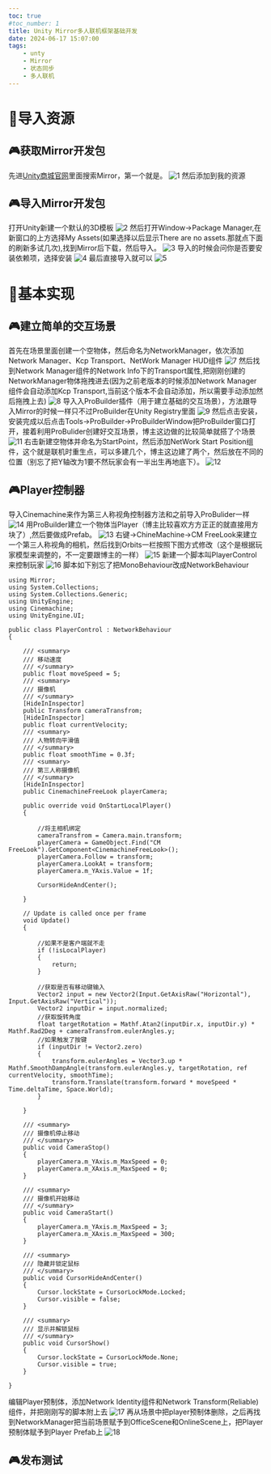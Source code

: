 ```yaml
---
toc: true
#toc_number: 1
title: Unity Mirror多人联机框架基础开发
date: 2024-06-17 15:07:00
tags:
    - unty
    - Mirror
    - 状态同步
    - 多人联机
---
```


# 🎲导入资源

## 🎮获取Mirror开发包
先进[Unity商城官网](https://assetstore.unity.com/)里面搜索Mirror，第一个就是。
![1](1.png)
然后添加到我的资源

## 🎮导入Mirror开发包
打开Unity新建一个默认的3D模板
![2](2.png)
然后打开Window→Package Manager,在新窗口的上方选择My Assets(如果选择以后显示There are no assets.那就点下面的刷新多试几次),找到Mirror后下载，然后导入。
![3](3.png)
导入的时候会问你是否要安装依赖项，选择安装
![4](4.png)
最后直接导入就可以
![5](5.png)

# 🎲基本实现

## 🎮建立简单的交互场景
首先在场景里面创建一个空物体，然后命名为NetworkManager，依次添加Network Manager、Kcp Transport、NetWork Manager HUD组件
![7](7.png)
然后找到Network Manager组件的Network Info下的Transport属性,把刚刚创建的NetworkManager物体拖拽进去(因为之前老版本的时候添加Network Manager组件会自动添加Kcp Transport,当前这个版本不会自动添加，所以需要手动添加然后拖拽上去)
![8](8.png)
导入入ProBuilder插件（用于建立基础的交互场景），方法跟导入Mirror的时候一样只不过ProBuilder在Unity Registry里面
![9](9.png)
然后点击安装，安装完成以后点击Tools→ProBuilder→ProBuilderWindow把ProBuilder窗口打开，接着利用ProBulider创建好交互场景，博主这边做的比较简单就搭了个场景
![11](11.png)
右击新建空物体并命名为StartPoint，然后添加NetWork Start Position组件，这个就是联机时重生点，可以多建几个，博主这边建了两个，然后放在不同的位置（别忘了把Y轴改为1要不然玩家会有一半出生再地底下）。
![12](12.png)

## 🎮Player控制器
导入Cinemachine来作为第三人称视角控制器方法和之前导入ProBulider一样
![14](14.png)
用ProBuilder建立一个物体当Player（博主比较喜欢方方正正的就直接用方块了）,然后要做成Prefab。
![13](13.png)
右键→ChineMachine→CM FreeLook来建立一个第三人称视角的相机，然后找到Orbits一栏按照下图方式修改（这个是根据玩家模型来调整的，不一定要跟博主的一样）
![15](15.png)
新建一个脚本叫PlayerControl来控制玩家
![16](16.png)
脚本如下别忘了把MonoBehaviour改成NetworkBehaviour
```
using Mirror;
using System.Collections;
using System.Collections.Generic;
using UnityEngine;
using Cinemachine;
using UnityEngine.UI;

public class PlayerControl : NetworkBehaviour
{

    /// <summary>
    /// 移动速度
    /// </summary>
    public float moveSpeed = 5;
    /// <summary>
    /// 摄像机
    /// </summary>
    [HideInInspector]
    public Transform cameraTransfrom;
    [HideInInspector]
    public float currentVelocity;
    /// <summary>
    /// 人物转向平滑值
    /// </summary>
    public float smoothTime = 0.3f;
    /// <summary>
    /// 第三人称摄像机
    /// </summary>
    [HideInInspector]
    public CinemachineFreeLook playerCamera;

    public override void OnStartLocalPlayer()
    {

        //将主相机绑定
        cameraTransfrom = Camera.main.transform;
        playerCamera = GameObject.Find("CM FreeLook").GetComponent<CinemachineFreeLook>();
        playerCamera.Follow = transform;
        playerCamera.LookAt = transform;
        playerCamera.m_YAxis.Value = 1f;

        CursorHideAndCenter();

    }

    // Update is called once per frame
    void Update()
    {

        //如果不是客户端就不走
        if (!isLocalPlayer)
        {
            return;
        }

        //获取是否有移动键输入
        Vector2 input = new Vector2(Input.GetAxisRaw("Horizontal"), Input.GetAxisRaw("Vertical"));
        Vector2 inputDir = input.normalized;
        //获取旋转角度
        float targetRotation = Mathf.Atan2(inputDir.x, inputDir.y) * Mathf.Rad2Deg + cameraTransfrom.eulerAngles.y;
        //如果触发了按键
        if (inputDir != Vector2.zero)
        {
            transform.eulerAngles = Vector3.up * Mathf.SmoothDampAngle(transform.eulerAngles.y, targetRotation, ref currentVelocity, smoothTime);
            transform.Translate(transform.forward * moveSpeed * Time.deltaTime, Space.World);
        }

    }

    /// <summary>
    /// 摄像机停止移动
    /// </summary>
    public void CameraStop()
    {
        playerCamera.m_YAxis.m_MaxSpeed = 0;
        playerCamera.m_XAxis.m_MaxSpeed = 0;
    }

    /// <summary>
    /// 摄像机开始移动
    /// </summary>
    public void CameraStart()
    {
        playerCamera.m_YAxis.m_MaxSpeed = 3;
        playerCamera.m_XAxis.m_MaxSpeed = 300;
    }

    /// <summary>
    /// 隐藏并锁定鼠标
    /// </summary>
    public void CursorHideAndCenter()
    {
        Cursor.lockState = CursorLockMode.Locked;
        Cursor.visible = false;
    }

    /// <summary>
    /// 显示并解锁鼠标
    /// </summary>
    public void CursorShow()
    {
        Cursor.lockState = CursorLockMode.None;
        Cursor.visible = true;
    }

}
```
编辑Player预制体，添加Network Identity组件和Network Transform(Reliable)组件，并把刚刚写的脚本附上去
![17](17.png)
再从场景中把player预制体删除，之后再找到NetworkManager把当前场景赋予到OfficeScene和OnlineScene上，把Player预制体赋予到Player Prefab上
![18](18.png)

## 🎮发布测试